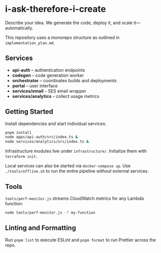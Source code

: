 # i-ask-therefore-i-create

Describe your idea. We generate the code, deploy it, and scale it—automatically.

This repository uses a monorepo structure as outlined in `implementation_plan.md`.

## Services

- **api-auth** – authentication endpoints
- **codegen** – code generation worker
- **orchestrator** – coordinates builds and deployments
- **portal** – user interface
- **services/email** – SES email wrapper
- **services/analytics** – collect usage metrics

## Getting Started

Install dependencies and start individual services:

```bash
pnpm install
node apps/api-auth/src/index.ts &
node services/analytics/src/index.ts &
```

Infrastructure modules live under `infrastructure/`. Initialize them with `terraform init`.

Local services can also be started via `docker-compose up`.
Use `./tools/offline.sh` to run the entire pipeline without external services.

## Tools

`tools/perf-monitor.js` streams CloudWatch metrics for any Lambda function:

```bash
node tools/perf-monitor.js -f my-function
```

## Linting and Formatting

Run `pnpm lint` to execute ESLint and `pnpm format` to run Prettier across the repo.
